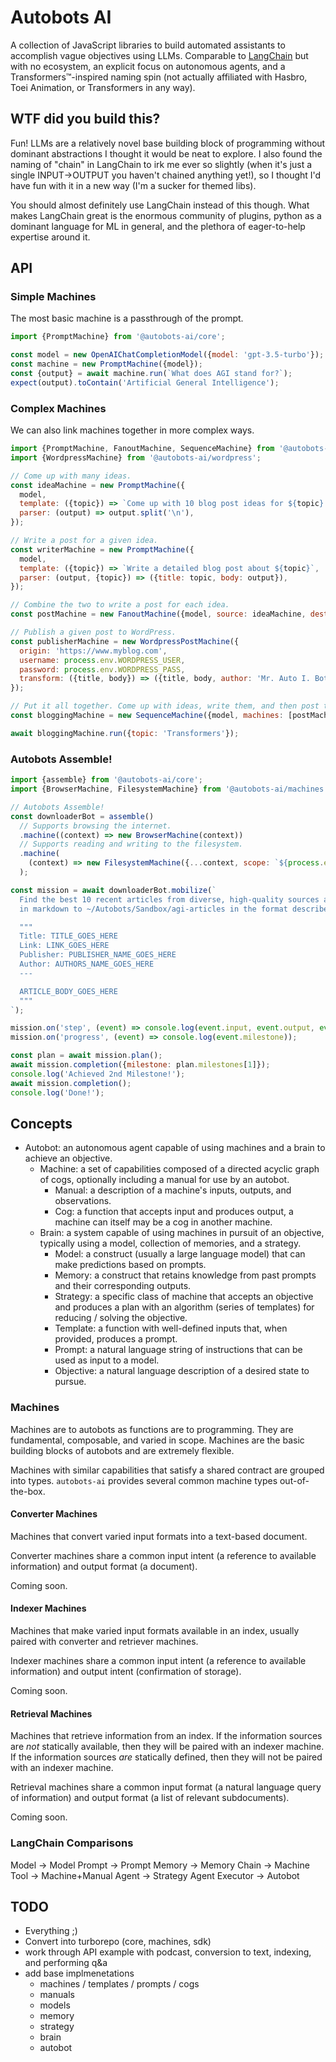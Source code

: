 # Autobots AI

A collection of JavaScript libraries to build automated assistants to accomplish vague objectives using LLMs. Comparable to [LangChain](https://python.langchain.com/docs/get_started/introduction.html) but with no ecosystem, an explicit focus on autonomous agents, and a Transformers™-inspired naming spin (not actually affiliated with Hasbro, Toei Animation, or Transformers in any way).

## WTF did you build this?

Fun! LLMs are a relatively novel base building block of programming without dominant abstractions I thought it would be neat to explore. I also found the naming of "chain" in LangChain to irk me ever so slightly (when it's just a single INPUT->OUTPUT you haven't chained anything yet!), so I thought I'd have fun with it in a new way (I'm a sucker for themed libs).

You should almost definitely use LangChain instead of this though. What makes LangChain great is the enormous community of plugins, python as a dominant language for ML in general, and the plethora of eager-to-help expertise around it.

## API

### Simple Machines

The most basic machine is a passthrough of the prompt.

```js
import {PromptMachine} from '@autobots-ai/core';

const model = new OpenAIChatCompletionModel({model: 'gpt-3.5-turbo'});
const machine = new PromptMachine({model});
const {output} = await machine.run(`What does AGI stand for?`);
expect(output).toContain('Artificial General Intelligence');
```

### Complex Machines

We can also link machines together in more complex ways.

```js
import {PromptMachine, FanoutMachine, SequenceMachine} from '@autobots-ai/core';
import {WordpressMachine} from '@autobots-ai/wordpress';

// Come up with many ideas.
const ideaMachine = new PromptMachine({
  model,
  template: ({topic}) => `Come up with 10 blog post ideas for ${topic} separated by newlines`,
  parser: (output) => output.split('\n'),
});

// Write a post for a given idea.
const writerMachine = new PromptMachine({
  model,
  template: ({topic}) => `Write a detailed blog post about ${topic}`,
  parser: (output, {topic}) => ({title: topic, body: output}),
});

// Combine the two to write a post for each idea.
const postMachine = new FanoutMachine({model, source: ideaMachine, destination: writerMachine});

// Publish a given post to WordPress.
const publisherMachine = new WordpressPostMachine({
  origin: 'https://www.myblog.com',
  username: process.env.WORDPRESS_USER,
  password: process.env.WORDPRESS_PASS,
  transform: ({title, body}) => ({title, body, author: 'Mr. Auto I. Bot', status: 'draft'}),
});

// Put it all together. Come up with ideas, write them, and then post them.
const bloggingMachine = new SequenceMachine({model, machines: [postMachine, publisherMachine]});

await bloggingMachine.run({topic: 'Transformers'});
```

### Autobots Assemble!

```js
import {assemble} from '@autobots-ai/core';
import {BrowserMachine, FilesystemMachine} from '@autobots-ai/machines';

// Autobots Assemble!
const downloaderBot = assemble()
  // Supports browsing the internet.
  .machine((context) => new BrowserMachine(context))
  // Supports reading and writing to the filesystem.
  .machine(
    (context) => new FilesystemMachine({...context, scope: `${process.env.HOME}/Autobots/Sandbox`})
  );

const mission = await downloaderBot.mobilize(`
  Find the best 10 recent articles from diverse, high-quality sources about AGI and save them
  in markdown to ~/Autobots/Sandbox/agi-articles in the format described in """ below.

  """
  Title: TITLE_GOES_HERE
  Link: LINK_GOES_HERE
  Publisher: PUBLISHER_NAME_GOES_HERE
  Author: AUTHORS_NAME_GOES_HERE
  ---

  ARTICLE_BODY_GOES_HERE
  """
`);

mission.on('step', (event) => console.log(event.input, event.output, event.machine));
mission.on('progress', (event) => console.log(event.milestone));

const plan = await mission.plan();
await mission.completion({milestone: plan.milestones[1]});
console.log('Achieved 2nd Milestone!');
await mission.completion();
console.log('Done!');
```

## Concepts

- Autobot: an autonomous agent capable of using machines and a brain to achieve an objective.
  - Machine: a set of capabilities composed of a directed acyclic graph of cogs, optionally including a manual for use by an autobot.
    - Manual: a description of a machine's inputs, outputs, and observations.
    - Cog: a function that accepts input and produces output, a machine can itself may be a cog in another machine.
  - Brain: a system capable of using machines in pursuit of an objective, typically using a model, collection of memories, and a strategy.
    - Model: a construct (usually a large language model) that can make predictions based on prompts.
    - Memory: a construct that retains knowledge from past prompts and their corresponding outputs.
    - Strategy: a specific class of machine that accepts an objective and produces a plan with an algorithm (series of templates) for reducing / solving the objective.
    - Template: a function with well-defined inputs that, when provided, produces a prompt.
    - Prompt: a natural language string of instructions that can be used as input to a model.
    - Objective: a natural language description of a desired state to pursue.

### Machines

Machines are to autobots as functions are to programming. They are fundamental, composable, and varied in scope. Machines are the basic building blocks of autobots and are extremely flexible.

Machines with similar capabilities that satisfy a shared contract are grouped into types. `autobots-ai` provides several common machine types out-of-the-box.

#### Converter Machines

Machines that convert varied input formats into a text-based document.

Converter machines share a common input intent (a reference to available information) and output format (a document).

Coming soon.

#### Indexer Machines

Machines that make varied input formats available in an index, usually paired with converter and retriever machines.

Indexer machines share a common input intent (a reference to available information) and output intent (confirmation of storage).

Coming soon.

#### Retrieval Machines

Machines that retrieve information from an index. If the information sources are _not_ statically available, then they will be paired with an indexer machine. If the information sources _are_ statically defined, then they will not be paired with an indexer machine.

Retrieval machines share a common input format (a natural language query of information) and output format (a list of relevant subdocuments).

Coming soon.

### LangChain Comparisons

Model -> Model
Prompt -> Prompt
Memory -> Memory
Chain -> Machine
Tool -> Machine+Manual
Agent -> Strategy
Agent Executor -> Autobot

## TODO

- Everything ;)
- Convert into turborepo (core, machines, sdk)
- work through API example with podcast, conversion to text, indexing, and performing q&a
- add base implmenetations
  - machines / templates / prompts / cogs
  - manuals
  - models
  - memory
  - strategy
  - brain
  - autobot
